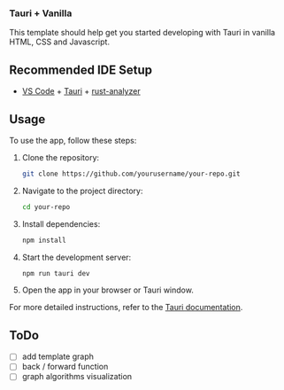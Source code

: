 ### Tauri + Vanilla
This template should help get you started developing with Tauri in vanilla HTML, CSS and Javascript.

## Recommended IDE Setup
- [VS Code](https://code.visualstudio.com/) + [Tauri](https://marketplace.visualstudio.com/items?itemName=tauri-apps.tauri-vscode) + [rust-analyzer](https://marketplace.visualstudio.com/items?itemName=rust-lang.rust-analyzer)

## Usage
To use the app, follow these steps:

1. Clone the repository:
    ```sh
    git clone https://github.com/yourusername/your-repo.git
    ```
2. Navigate to the project directory:
    ```sh
    cd your-repo
    ```
3. Install dependencies:
    ```sh
    npm install
    ```
4. Start the development server:
    ```sh
    npm run tauri dev
    ```
5. Open the app in your browser or Tauri window.

For more detailed instructions, refer to the [Tauri documentation](https://tauri.studio/docs/getting-started/intro).

## ToDo
- [ ] add template graph
- [ ] back / forward function
- [ ] graph algorithms visualization
 
 

